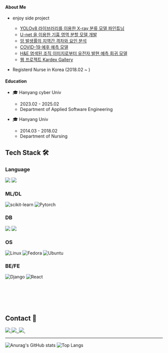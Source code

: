 <!--타이틀 부분-->

#### About Me
- enjoy side project
   - [YOLOv8 라이브러리를 이용한 X-ray 분류 모델 파인튜닝](https://github.com/sensival/screenshot_predict)
   - [U-net 을 이용한 기흉 영역 분할 모델 개발](https://github.com/sensival/Unet_segmentation)
   - [암 발생률의 지역간 격차와 요인 분석](https://github.com/sensival/4-1_Data_science/tree/main/toy_project_1)
   - [COVID-19 예후 예측 모델](https://github.com/sensival/4-1_Data_science/tree/main/toy_project_2)
   - [H&E 염색된 조직 이미지로부터 유전자 발현 예측 회귀 모델](https://github.com/sensival/pytorch_study/tree/main/dacon_mai)
   - [웹 프로젝트 Kardex Gallery](https://github.com/sensival/graduation_project)
    
  </a>
- Registerd Nurse in Korea (2018.02 ~ )

#### Education
- 🎓 Hanyang cyber Univ

  - 2023.02 - 2025.02
  - Department of Applied Software Engineering

- 🎓 Hanyang Univ

  - 2014.03 - 2018.02
  - Department of Nursing

<!--내용 부분-->
## Tech Stack 🛠
### Language
<div align="left">
  <img src="https://img.shields.io/badge/python-3670A0?style=for-the-badge&logo=python&logoColor=ffdd54"/>
  <img src="https://img.shields.io/badge/r-%23276DC3.svg?style=for-the-badge&logo=r&logoColor=white"/>
</div>
      
### ML/DL
![scikit-learn](https://img.shields.io/badge/scikit--learn-%23F7931E.svg?style=for-the-badge&logo=scikit-learn&logoColor=white)
![Pytorch](https://img.shields.io/badge/Pytorch-E95420?style=for-the-badge&logo=Pytorchu&logoColor=white)

### DB
<div align="left">
  <img src="https://img.shields.io/badge/mysql-4479A1.svg?style=for-the-badge&logo=mysql&logoColor=white"/>
  <img src="https://img.shields.io/badge/Microsoft%20SQL%20Server-CC2927?style=for-the-badge&logo=microsoft%20sql%20server&logoColor=white"/>
</div>

### OS
![Linux](https://img.shields.io/badge/Linux-FCC624?style=for-the-badge&logo=linux&logoColor=black)
![Fedora](https://img.shields.io/badge/Fedora-294172?style=for-the-badge&logo=fedora&logoColor=white)
![Ubuntu](https://img.shields.io/badge/Ubuntu-E95420?style=for-the-badge&logo=ubuntu&logoColor=white)

### BE/FE
![Django](https://img.shields.io/badge/django-%23092E20.svg?style=for-the-badge&logo=django&logoColor=white)
![React](https://img.shields.io/badge/react-%2320232a.svg?style=for-the-badge&logo=react&logoColor=%2361DAFB)

</br>
</br>
</br>
</br>



## Contact 💌
<div align="left">
  <a href="https://blog.naver.com/sensi_val">
    <img src="https://img.shields.io/badge/blog-%23white.svg?style=for-the-badge&logo=blog&logoColor=white"/>
  </a>
  <a href="alstjs883@naver.com">
    <img
      src="https://img.shields.io/badge/alstjs883@naver.com-D14836?style=for-the-badge&logo=gmail&logoColor=white"/>&nbsp
  </a>
  <a href="https://www.notion.so/Project-Portfolio-2024-10ea259061ae80828e78cb24fd666baf?pvs=4">
    <img
      src="https://img.shields.io/badge/Notion-%23150458.svg?style=for-the-badge&logoColor=white"/>&nbsp
  </a>
</div>

***
![Anurag's GitHub stats](https://github-readme-stats.vercel.app/api?username=sensival&show_icons=true&theme=radical)
![Top Langs](https://github-readme-stats.vercel.app/api/top-langs/?username=sensival&layout=compact)
